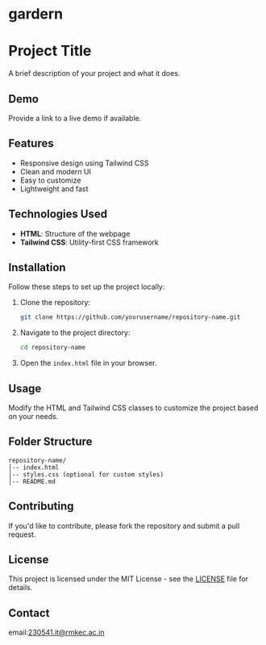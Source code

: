 # gardern
# Project Title

A brief description of your project and what it does.

## Demo

Provide a link to a live demo if available.

## Features

- Responsive design using Tailwind CSS
- Clean and modern UI
- Easy to customize
- Lightweight and fast

## Technologies Used

- **HTML**: Structure of the webpage
- **Tailwind CSS**: Utility-first CSS framework

## Installation

Follow these steps to set up the project locally:

1. Clone the repository:
   ```sh
   git clone https://github.com/yourusername/repository-name.git
   ```
2. Navigate to the project directory:
   ```sh
   cd repository-name
   ```
3. Open the `index.html` file in your browser.

## Usage

Modify the HTML and Tailwind CSS classes to customize the project based on your needs.

## Folder Structure

```
repository-name/
│-- index.html
│-- styles.css (optional for custom styles)
│-- README.md
```

## Contributing

If you'd like to contribute, please fork the repository and submit a pull request.

## License

This project is licensed under the MIT License - see the [LICENSE](LICENSE) file for details.

## Contact

email:230541.it@rmkec.ac.in

